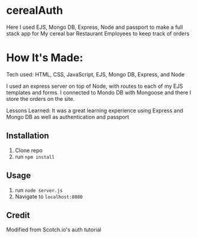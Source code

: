 
# cerealAuth

Here I used EJS, Mongo DB, Express, Node and passport to make a full stack app for My cereal bar Restaurant Employees to keep track of orders

# How It's Made:
Tech used: HTML, CSS, JavaScript, EJS, Mongo DB, Express, and Node

I used an express server on top of Node, with routes to each of my EJS templates and forms. I connected to Mondo DB with Mongoose and there I store the orders on the site.

Lessons Learned:
It was a great learning experience using Express and Mongo DB as well as authentication and passport

## Installation

1. Clone repo
2. run `npm install`

## Usage

1. run `node server.js`
2. Navigate to `localhost:8080`

## Credit

Modified from Scotch.io's auth tutorial
